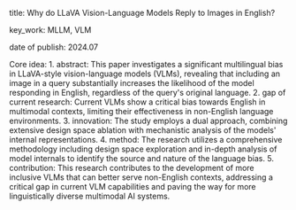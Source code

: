 title: Why do LLaVA Vision-Language Models Reply to Images in English?

key_work: MLLM, VLM

date of publish: 2024.07

Core idea:
    1. abstract: This paper investigates a significant multilingual bias in LLaVA-style vision-language models (VLMs), revealing that including an image in a query substantially increases the likelihood of the model responding in English, regardless of the query's original language.
    2. gap of current research: Current VLMs show a critical bias towards English in multimodal contexts, limiting their effectiveness in non-English language environments.
    3. innovation: The study employs a dual approach, combining extensive design space ablation with mechanistic analysis of the models' internal representations.
    4. method: The research utilizes a comprehensive methodology including design space exploration and in-depth analysis of model internals to identify the source and nature of the language bias.
    5. contribution: This research contributes to the development of more inclusive VLMs that can better serve non-English contexts, addressing a critical gap in current VLM capabilities and paving the way for more linguistically diverse multimodal AI systems.
